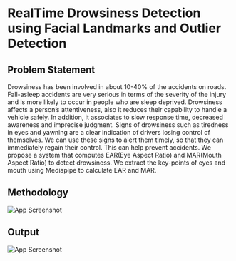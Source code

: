 # RealTime Drowsiness Detection using Facial Landmarks and Outlier Detection




## Problem Statement

Drowsiness has been involved in about 10-40% of the accidents on roads. Fall-asleep accidents are very serious in terms of the severity of the injury and is more likely to occur in people who are sleep deprived. Drowsiness affects a person’s attentiveness, also it reduces their capability to handle a vehicle safely. In addition, it associates to slow response time, decreased awareness and imprecise judgment. Signs of drowsiness such as tiredness in eyes and yawning are a clear indication of drivers losing control of themselves. We can use these signs to alert them timely, so that they can immediately regain their control. This can help prevent accidents. We propose a system that computes EAR(Eye Aspect Ratio) and MAR(Mouth Aspect Ratio) to detect drowsiness. We extract the key-points of eyes and mouth using Mediapipe to calculate EAR and MAR.


## Methodology

![App Screenshot](https://github.com/SarveshSridhar/RealTime-Drowsiness-Detection-using-Facial-Landmarks-and-Outlier-Detection/images/process.JPG)
## Output

![App Screenshot](https://github.com/SarveshSridhar/RealTime-Drowsiness-Detection-using-Facial-Landmarks-and-Outlier-Detection/sarvesh.JPG)
